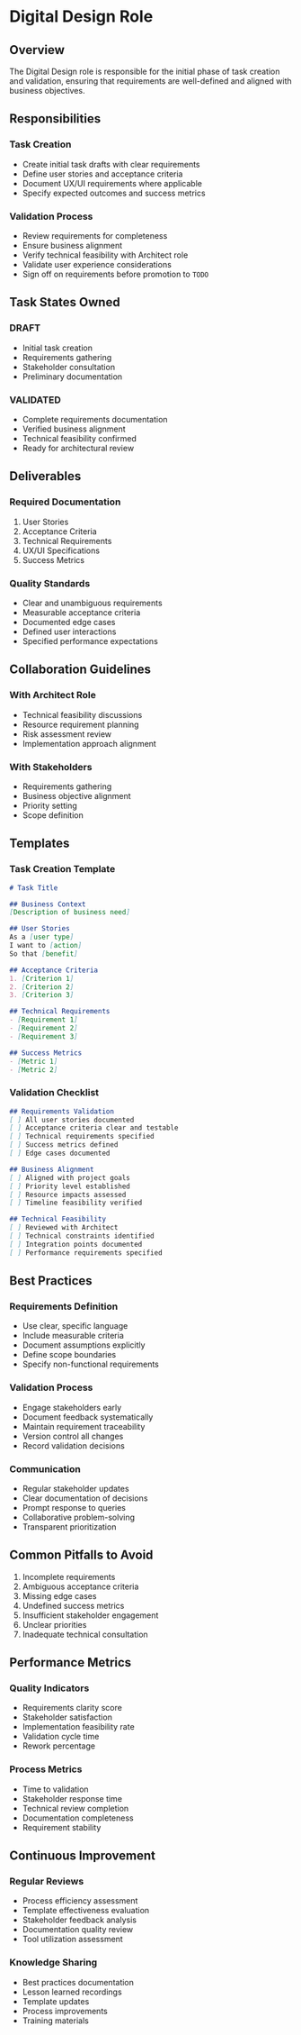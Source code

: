# Digital Design Role

## Overview

The Digital Design role is responsible for the initial phase of task creation and validation, ensuring that requirements are well-defined and aligned with business objectives.

## Responsibilities

### Task Creation

- Create initial task drafts with clear requirements
- Define user stories and acceptance criteria
- Document UX/UI requirements where applicable
- Specify expected outcomes and success metrics

### Validation Process

- Review requirements for completeness
- Ensure business alignment
- Verify technical feasibility with Architect role
- Validate user experience considerations
- Sign off on requirements before promotion to `TODO`

## Task States Owned

### DRAFT

- Initial task creation
- Requirements gathering
- Stakeholder consultation
- Preliminary documentation

### VALIDATED

- Complete requirements documentation
- Verified business alignment
- Technical feasibility confirmed
- Ready for architectural review

## Deliverables

### Required Documentation

1. User Stories
2. Acceptance Criteria
3. Technical Requirements
4. UX/UI Specifications
5. Success Metrics

### Quality Standards

- Clear and unambiguous requirements
- Measurable acceptance criteria
- Documented edge cases
- Defined user interactions
- Specified performance expectations

## Collaboration Guidelines

### With Architect Role

- Technical feasibility discussions
- Resource requirement planning
- Risk assessment review
- Implementation approach alignment

### With Stakeholders

- Requirements gathering
- Business objective alignment
- Priority setting
- Scope definition

## Templates

### Task Creation Template

```markdown
# Task Title

## Business Context
[Description of business need]

## User Stories
As a [user type]
I want to [action]
So that [benefit]

## Acceptance Criteria
1. [Criterion 1]
2. [Criterion 2]
3. [Criterion 3]

## Technical Requirements
- [Requirement 1]
- [Requirement 2]
- [Requirement 3]

## Success Metrics
- [Metric 1]
- [Metric 2]
```

### Validation Checklist

```markdown
## Requirements Validation
[ ] All user stories documented
[ ] Acceptance criteria clear and testable
[ ] Technical requirements specified
[ ] Success metrics defined
[ ] Edge cases documented

## Business Alignment
[ ] Aligned with project goals
[ ] Priority level established
[ ] Resource impacts assessed
[ ] Timeline feasibility verified

## Technical Feasibility
[ ] Reviewed with Architect
[ ] Technical constraints identified
[ ] Integration points documented
[ ] Performance requirements specified
```

## Best Practices

### Requirements Definition

- Use clear, specific language
- Include measurable criteria
- Document assumptions explicitly
- Define scope boundaries
- Specify non-functional requirements

### Validation Process

- Engage stakeholders early
- Document feedback systematically
- Maintain requirement traceability
- Version control all changes
- Record validation decisions

### Communication

- Regular stakeholder updates
- Clear documentation of decisions
- Prompt response to queries
- Collaborative problem-solving
- Transparent prioritization

## Common Pitfalls to Avoid

1. Incomplete requirements
2. Ambiguous acceptance criteria
3. Missing edge cases
4. Undefined success metrics
5. Insufficient stakeholder engagement
6. Unclear priorities
7. Inadequate technical consultation

## Performance Metrics

### Quality Indicators

- Requirements clarity score
- Stakeholder satisfaction
- Implementation feasibility rate
- Validation cycle time
- Rework percentage

### Process Metrics

- Time to validation
- Stakeholder response time
- Technical review completion
- Documentation completeness
- Requirement stability

## Continuous Improvement

### Regular Reviews

- Process efficiency assessment
- Template effectiveness evaluation
- Stakeholder feedback analysis
- Documentation quality review
- Tool utilization assessment

### Knowledge Sharing

- Best practices documentation
- Lesson learned recordings
- Template updates
- Process improvements
- Training materials
